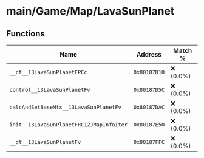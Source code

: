# main/Game/Map/LavaSunPlanet

## Functions

| Name | Address | Match % |
|------|---------|---------|
| `__ct__13LavaSunPlanetFPCc` | `0x80187D10` | :x: (0.0%) |
| `control__13LavaSunPlanetFv` | `0x80187D5C` | :x: (0.0%) |
| `calcAndSetBaseMtx__13LavaSunPlanetFv` | `0x80187DAC` | :x: (0.0%) |
| `init__13LavaSunPlanetFRC12JMapInfoIter` | `0x80187E50` | :x: (0.0%) |
| `__dt__13LavaSunPlanetFv` | `0x80187FFC` | :x: (0.0%) |